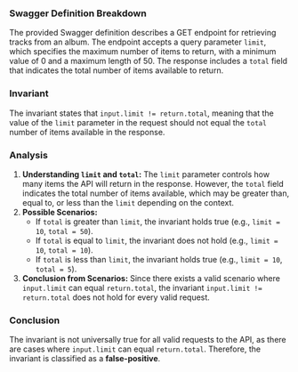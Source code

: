### Swagger Definition Breakdown
The provided Swagger definition describes a GET endpoint for retrieving tracks from an album. The endpoint accepts a query parameter `limit`, which specifies the maximum number of items to return, with a minimum value of 0 and a maximum length of 50. The response includes a `total` field that indicates the total number of items available to return.

### Invariant
The invariant states that `input.limit != return.total`, meaning that the value of the `limit` parameter in the request should not equal the `total` number of items available in the response.

### Analysis
1. **Understanding `limit` and `total`:** The `limit` parameter controls how many items the API will return in the response. However, the `total` field indicates the total number of items available, which may be greater than, equal to, or less than the `limit` depending on the context.
2. **Possible Scenarios:** 
   - If `total` is greater than `limit`, the invariant holds true (e.g., `limit = 10`, `total = 50`).
   - If `total` is equal to `limit`, the invariant does not hold (e.g., `limit = 10`, `total = 10`).
   - If `total` is less than `limit`, the invariant holds true (e.g., `limit = 10`, `total = 5`).
3. **Conclusion from Scenarios:** Since there exists a valid scenario where `input.limit` can equal `return.total`, the invariant `input.limit != return.total` does not hold for every valid request.

### Conclusion
The invariant is not universally true for all valid requests to the API, as there are cases where `input.limit` can equal `return.total`. Therefore, the invariant is classified as a **false-positive**.
